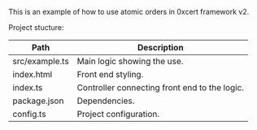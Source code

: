 This is an example of how to use atomic orders in 0xcert framework v2.

Project stucture:

| Path           | Description                                   |
| -------------- | --------------------------------------------- |
| src/example.ts | Main logic showing the use.                   |
| index.html     | Front end styling.                            |
| index.ts       | Controller connecting front end to the logic. |
| package.json   | Dependencies.                                 |
| config.ts      | Project configuration.                        |
